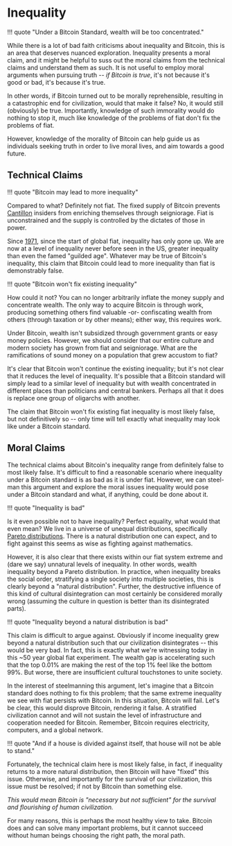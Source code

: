 # Inequality

!!! quote "Under a Bitcoin Standard, wealth will be too concentrated."

While there is a lot of bad faith criticisms
 about inequality and Bitcoin,
 this is an area that deserves
 nuanced exploration.
Inequality presents a moral claim,
 and it might be helpful
 to suss out the moral claims
 from the technical claims
 and understand them as such.
It is not useful to employ moral arguments
 when pursuing truth
 -- *if Bitcoin is true*,
 it's not because it's good or bad,
 it's because it's true.

In other words, if Bitcoin
 turned out to be morally reprehensible,
 resulting in a catastrophic end for civilization,
 would that make it false?
No, it would still (obviously) be true.
Importantly, knowledge of such immorality 
 would do nothing to stop it, much like
 knowledge of the problems of fiat don't fix
 the problems of fiat.

However, knowledge of the morality
 of Bitcoin can help guide us as
 individuals seeking truth in order to 
 live moral lives, and aim towards
 a good future.




## Technical Claims

!!! quote "Bitcoin may lead to more inequality"

Compared to what?
Definitely not fiat.
The fixed supply of Bitcoin prevents
 [Cantillon](https://www.swfinstitute.org/news/89070/what-is-the-cantillon-effect-and-why-its-even-more-important-now)
 insiders from enriching themselves
 through seigniorage.
Fiat is unconstrained and the supply is
 controlled by the dictates of those in power.

Since [1971](https://wtfhappenedin1971.com/),
 since the start of global fiat,
 inequality has only gone up.
We are now at a level of inequality
 never before seen in the US,
 greater inequality than
 even the famed "guilded age".
Whatever may be true of Bitcoin's
 inequality, this claim that
 Bitcoin could lead to more inequality
 than fiat is demonstrably false.


!!! quote "Bitcoin won't fix existing inequality"

How could it not?
You can no longer arbitrarily inflate
 the money supply and concentrate wealth.
The only way to acquire 
 Bitcoin is through work,
 producing
 something others find valuable
 -or-
 confiscating wealth from others
 (through taxation or by other means);
 either way, this requires work.

Under Bitcoin, 
 wealth isn't
 subsidized through government grants
 or easy money policies.
However, we should consider that our
 entire culture and modern society
 has grown from fiat and seigniorage.
What are the ramifications
 of sound money on a population that
 grew accustom to fiat?

It's clear that Bitcoin won't
 continue the existing inequality;
 but it's not clear that it reduces
 the level of
 inequality.
It's possible that a Bitcoin standard
 will simply lead to
 a similar level of inequality
 but with wealth concentrated in different
 places than politicians and central bankers.
Perhaps all that it does is replace one
 group of oligarchs with another.

The claim that Bitcoin won't fix
 existing fiat inequality
 is most likely false,
 but not definitively so --
 only time will tell exactly
 what inequality
 may look like 
 under a Bitcoin standard.









## Moral Claims

The technical claims about Bitcoin's inequality
 range from definitely false to most likely false.
It's difficult to find a reasonable scenario
 where inequality under a Bitcoin standard
 is as bad as it is under fiat.
However, we can steel-man this argument and
 explore the moral issues inequality would
 pose under a Bitcoin standard and what,
 if anything,
 could be done about it.


!!! quote "Inequality is bad"

Is it even possible not to have inequality?
Perfect equality, what would that even mean?
We live in a universe of unequal distributions, specifically
 [Pareto distributions](https://en.wikipedia.org/wiki/Pareto_distribution).
There is a natural distribution one can expect,
 and to fight against this seems as wise as
 fighting against mathematics.

However, it is also clear that there
 exists within our fiat system
 extreme and (dare we say)
 unnatural levels of inequality.
In other words,
 wealth inequality beyond a Pareto distribution.
In practice, when inequality breaks
 the social order, stratifying a single
 society into multiple societies, this
 is clearly beyond a "natural distribution".
Further, the destructive influence of this
 kind of cultural disintegration can most
 certainly be considered morally wrong
 (assuming the culture in question is
 better than its disintegrated parts).


!!! quote "Inequality beyond a natural distribution is bad"

This claim is difficult to argue against.
Obviously if income inequality grew beyond a
 natural distribution such that our civilization
 disintegrates -- this would be very bad.
In fact, this is exactly what we're witnessing
 today in this ~50 year global fiat experiment.
The wealth gap is accelerating such that the
 top 0.01% are making the rest of the top 1%
 feel like the bottom 99%.
But worse, there are insufficient cultural
 touchstones to unite society.

In the interest of steelmanning this argument,
 let's imagine that a Bitcoin standard
 does nothing to fix this problem;
 that the same extreme inequality we see
 with fiat persists with Bitcoin.
In this situation, Bitcoin will fail.
Let's be clear, this would disprove
 Bitcoin, rendering it false.
A stratified civilization cannot
 and will not sustain the level of
 infrastructure and cooperation needed
 for Bitcoin.
Remember, Bitcoin requires electricity,
 computers, and a global network.

!!! quote "And if a house is divided against itself, that house will not be able to stand."

Fortunately, the technical claim here is
 most likely false, in fact, if inequality
 returns to a more natural distribution,
 then Bitcoin will have "fixed" this issue.
Otherwise, and importantly for the survival
 of our civilization, this issue must be
 resolved;
 if not by Bitcoin than something else.

*This would mean Bitcoin is
 "necessary but not sufficient"
 for the survival and flourishing
 of human civilization.*

For many reasons, this is perhaps
 the most healthy view to take.
Bitcoin does and can solve many important
 problems, but it cannot succeed
 without human beings choosing the right
 path, the moral path.





